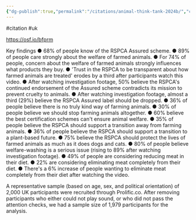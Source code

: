```yaml
---
{"dg-publish":true,"permalink":"/citations/animal-think-tank-2024b/","created":"2024-10-23T10:28:30.293+01:00","updated":"2025-09-28T23:40:54.992+01:00"}
---
```


#citation #uk 

https://osf.io/bfprm

Key findings
● 68% of people know of the RSPCA Assured scheme.
● 89% of people care strongly about the welfare of farmed animals.
● For 74% of people, concern about the welfare of farmed animals strongly
influences what products they buy.
● 'Trust in the RSPCA to be transparent about how farmed animals are treated'
erodes by a third after participants watch this video.
● After watching investigation footage, 50% believe the RSPCA's continued
endorsement of the Assured scheme contradicts its mission to prevent cruelty to
animals.
● After watching investigation footage, almost a third (29%) believe the RSPCA
Assured label should be dropped.
● 36% of people believe there is no truly kind way of farming animals.
● 30% of people believe we should stop farming animals altogether.
● 60% believe the best certification schemes can't ensure animal welfare.
● 35% of people believe the RSPCA should support a transition away from farming
animals.
● 36% of people believe the RSPCA should support a transition to a plant-based
future.
● 75% believe the RSPCA should protect the lives of farmed animals as much as it
does dogs and cats.
● 80% of people believe welfare-washing is a serious issue (rising to 89% after
watching investigation footage).
● 49% of people are considering reducing meat in their diet.
● 22% are considering eliminating meat completely from their diet.
● There's a 6% increase of people wanting to eliminate meat completely from their
diet after watching the video.

A representative sample (based on age, sex, and political orientation) of 2,000 UK
participants were recruited through Prolific.co. After removing participants who either
could not play sound, or who did not pass the attention checks, we had a sample size of
1,979 participants for the analysis.

